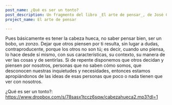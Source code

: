 ```yaml
---
post_name: ¿Qué es ser un tonto?
post_description: Un fragmento del libro _El arte de pensar_, de José Carlos Ruiz   
project_name: El arte de pensar

---
```


Pues básicamente es tener la cabeza hueca, no saber pensar bien, ser un bobo, un zonzo. Dejar que otros piensen por ti resulta, sin lugar a dudas, contraproducente, porque los otros no son tú; es decir, cuando uno piensa, lo hace desde sí mismo, con sus características, su contexto, su manera de ver las cosas y de sentirlas. Si de repente disponemos que otros decidan y piensen por nosotros, personas que no saben cómo somos, que desconocen nuestras inquietudes y necesidades, entonces estamos apropiándonos de las ideas de esas personas que poco o nada tienen que ver con nosotros.

<div class="post-audios" markdown="1">

¿Qué es ser un tonto?: https://www.dropbox.com/s/78sasx1tccz6sqw/cabezahueca2.mp3?dl=1

</div>